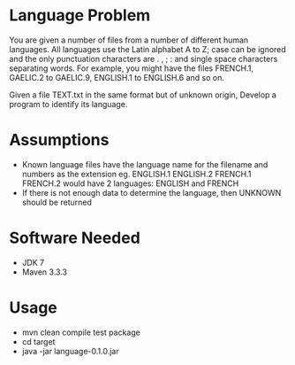 # Language Problem

You are given a number of files from a number of different human languages. All languages use the 
Latin alphabet A to Z; case can be ignored and the only punctuation characters are . , ; : and single 
space characters separating words. For example, you might have the files FRENCH.1, GAELIC.2 to 
GAELIC.9, ENGLISH.1 to ENGLISH.6 and so on. 

Given a file TEXT.txt in the same format but of unknown origin, Develop a program to identify its 
language.

# Assumptions
- Known language files have the language name for the filename and numbers as the extension eg. ENGLISH.1 ENGLISH.2 FRENCH.1 FRENCH.2 would have 2 languages: ENGLISH and FRENCH
- If there is not enough data to determine the language, then UNKNOWN should be returned

# Software Needed
- JDK 7
- Maven 3.3.3

# Usage
- mvn clean compile test package
- cd target
- java -jar language-0.1.0.jar 

